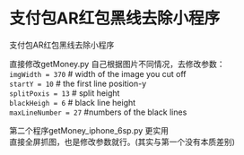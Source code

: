 # 支付包AR红包黑线去除小程序
支付包AR红包黑线去除小程序

直接修改getMoney.py
自己根据图片不同情况，去修改参数：  
`imgWidth = 370` # width of the image you cut off  
`startY = 10` # the first line position-y  
`splitPoxis = 13` # split height  
`blackHeigh = 6` # black line height  
`maxLineNumber = 27`  #numbers of the black lines

第二个程序getMoney_iphone_6sp.py 更实用  
直接全屏抓图，也是修改参数就行。(其实与第一个没有本质差别)  
